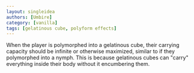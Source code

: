 ```yaml
---
layout: singleidea
authors: [Umbire]
category: [vanilla]
tags: [gelatinous cube, polyform effects]
---
```

When the player is polymorphed into a gelatinous cube, their carrying capacity
should be infinite or otherwise maximized, similar to if they polymorphed into a
nymph. This is because gelatinous cubes can "carry" everything inside their body
without it encumbering them.
